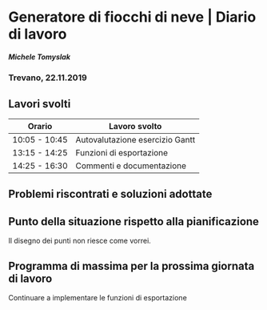 

# Generatore di fiocchi di neve | Diario di lavoro
##### Michele Tomyslak
### Trevano, 22.11.2019

## Lavori svolti


|Orario        |Lavoro svolto                 |
|--------------|------------------------------|
|10:05 - 10:45 |Autovalutazione esercizio Gantt |
|13:15 - 14:25 | Funzioni di esportazione|
|14:25 - 16:30 |Commenti e documentazione |

                           

##  Problemi riscontrati e soluzioni adottate


##  Punto della situazione rispetto alla pianificazione
Il disegno dei punti non riesce come vorrei.

## Programma di massima per la prossima giornata di lavoro
Continuare a implementare le funzioni di esportazione